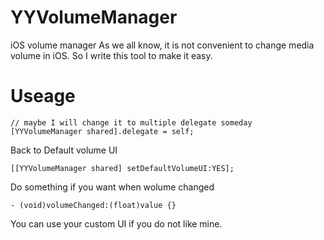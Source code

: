 # YYVolumeManager

iOS volume manager
As we all know, it is not convenient to change media volume in iOS. So I write this tool to make it easy.

# Useage
```
// maybe I will change it to multiple delegate someday
[YYVolumeManager shared].delegate = self;
```

Back to Default volume UI
```
[[YYVolumeManager shared] setDefaultVolumeUI:YES];
```

Do something if you want when wolume changed
```
- (void)volumeChanged:(float)value {}
```

You can use your custom UI if you do not like mine.
